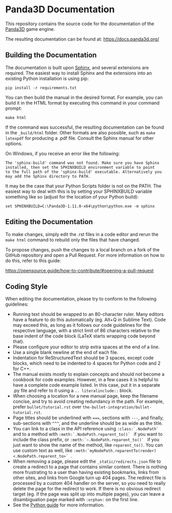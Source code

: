 # Panda3D Documentation

This repository contains the source code for the documentation of the
[Panda3D](https://www.panda3d.org/) game engine.

The resulting documentation can be found at: https://docs.panda3d.org/

## Building the Documentation

The documentation is built upon [Sphinx](https://www.sphinx-doc.org/en/master/),
and several extensions are required.  The easiest way to install Sphinx and the
extensions into an existing Python installation is using pip:
```
pip install -r requirements.txt
```

You can then build the manual in the desired format.  For example, you can build
it in the HTML format by executing this command in your command prompt:
```
make html
```

If the command was successful, the resulting documentation can be found in the
`_build/html` folder.  Other formats are also possible, such as `make latexpdf`
for producing a .pdf file.  Consult the Sphinx manual for other options.

On Windows, if you receive an error like the following:
```
The 'sphinx-build' command was not found. Make sure you have Sphinx
installed, then set the SPHINXBUILD environment variable to point
to the full path of the 'sphinx-build' executable. Alternatively you
may add the Sphinx directory to PATH.
```

It may be the case that your Python Scripts folder is not on the PATH.  The
easiest way to deal with this is by setting your SPHINXBUILD variable something
like so (adjust for the location of your Python build):

```
set SPHINXBUILD=C:\Panda3D-1.11.0-x64\python\python.exe -m sphinx
```

## Editing the Documentation

To make changes, simply edit the .rst files in a code editor and rerun the
`make html` command to rebuild only the files that have changed.

To propose changes, push the changes to a local branch on a fork of the GitHub
repository and open a Pull Request.  For more information on how to do this,
refer to this guide:

https://opensource.guide/how-to-contribute/#opening-a-pull-request

## Coding Style

When editing the documentation, please try to conform to the following
guidelines:

* Running text should be wrapped to an 80-character ruler. Many editors have
  a feature to do this automatically (eg. Alt+Q in Sublime Text).
  Code may exceed this, as long as it follows our code guidelines for the
  respective language, with a strict limit of 86 characters relative to the base
  indent of the code block (LaTeX starts wrapping code beyond that).
* Please configure your editor to strip extra spaces at the end of a line.
* Use a single blank newline at the end of each file.
* Indentation for ReStructuredText should be 3 spaces, except code blocks,
  which need to be indented to 4 spaces for Python code and 2 for C++.
* The manual exists mostly to explain concepts and should not become a cookbook
  for code examples.  However, in a few cases it is helpful to have a complete
  code example listed.  In this case, put it in a separate .py file and refer to
  it using a `.. literalinclude::` block.
* When choosing a location for a new manual page, keep the filename concise, and
  try to avoid creating redundancy in the path. For example, prefer
  `bullet/tutorial.rst` over `the-bullet-integration/bullet-tutorial.rst`.
* Page titles should be underlined with `===`, sections with `---`, and finally,
  sub-sections with `^^^`, and the underline should be as wide as the title.
* You can link to a class in the API reference using ``:class:`.NodePath` `` and
  to a method with ``:meth:`.NodePath.reparent_to()` `` if you want to include
  the class prefix, or ``:meth:`~.NodePath.reparent_to()` `` if you just want to
  show the name of the method, like `reparent_to()`.  You can use custom text as
  well, like ``:meth:`myNodePath.reparentTo(render) <.NodePath.reparent_to>` ``.
* When removing a page, please edit the `_static/redirects.json` file to create
  a redirect to a page that contains similar content.  There is nothing more
  frustrating to a user than having existing bookmarks, links from other sites,
  and links from Google turn up 404 pages.  The redirect file is processed by a
  custom 404 handler on the server, so you need to really delete the page for
  the redirect to work.  If there is no obvious redirect target (eg. if the page
  was split up into multiple pages), you can leave a disambiguation page marked
  with `:orphan:` on the first line.
* See the [Python guide](https://devguide.python.org/documenting/#style-guide)
  for more information.
